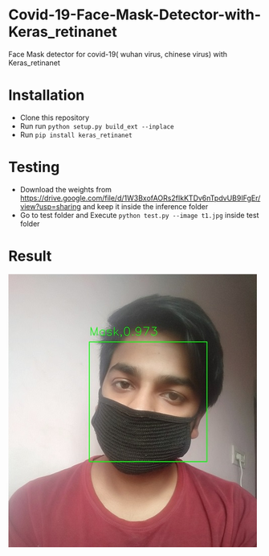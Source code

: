 # Covid-19-Face-Mask-Detector-with-Keras_retinanet
Face Mask detector for covid-19( wuhan virus, chinese virus) with Keras_retinanet

# Installation
- Clone this repository
- Run run ```python setup.py build_ext --inplace```
- Run ```pip install keras_retinanet```

# Testing
- Download the weights from https://drive.google.com/file/d/1W3BxofAORs2fIkKTDv6nTpdvUB9IFgEr/view?usp=sharing and keep it inside the inference folder
- Go to test folder and Execute ```python test.py --image t1.jpg``` inside test folder

# Result

![alt text](./test/result/mask4.jpg)
